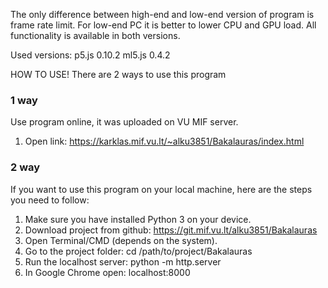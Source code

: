 The only difference between high-end and low-end version of program is frame rate limit. 
For low-end PC it is better to lower CPU and GPU load. All functionality is available in both versions.

Used versions:
p5.js 0.10.2
ml5.js 0.4.2

HOW TO USE!
There are 2 ways to use this program
###   1 way   ###
Use program online, it was uploaded on VU MIF server.
1. Open link: https://karklas.mif.vu.lt/~alku3851/Bakalauras/index.html 


###   2 way   ###
If you want to use this program on your local machine, here are the steps you need to follow:
1. Make sure you have installed Python 3 on your device.
2. Download project from github: https://git.mif.vu.lt/alku3851/Bakalauras
3. Open Terminal/CMD (depends on the system). 
4. Go to the project folder: cd /path/to/project/Bakalauras
5. Run the localhost server: python -m http.server 
6. In Google Chrome open: localhost:8000